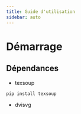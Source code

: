```yaml
---
title: Guide d'utilisation
sidebar: auto
---
```


# Démarrage

## Dépendances

+ texsoup
``` bash
pip install texsoup
```
+ dvisvg
